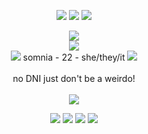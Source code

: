 <p align="center">
  <img src="https://github.com/user-attachments/assets/2771f879-3b82-41f4-b90e-6e7bb56c3372"/>
  <img src="https://komarev.com/ghpvc/?username=puyopuyo7&style=plastic&color=000000&label=PROFILE+VIEWS"/>
  <img src="https://github.com/user-attachments/assets/2771f879-3b82-41f4-b90e-6e7bb56c3372"/>
</p>
<p align="center">
  <img src="https://github.com/user-attachments/assets/fe7f50bf-0afb-4611-86d2-852addb6f82c"/>
  <br>
  <img src="https://github.com/user-attachments/assets/5749d1c3-40a5-4da9-9456-f6b91033fd67"/>
  <br>
  <img src="https://github.com/user-attachments/assets/918d5140-3b64-4d45-9b29-b2dac35de054"/>
  somnia - 22 - she/they/it
  <img src="https://github.com/user-attachments/assets/918d5140-3b64-4d45-9b29-b2dac35de054"/>
  <br>
  <br>
  no DNI just don't be a weirdo!
  <br>
  <br>
  <img src="https://github.com/user-attachments/assets/fe7f50bf-0afb-4611-86d2-852addb6f82c"/>
</p>
<p align="center">
  <img src="https://github.com/user-attachments/assets/e9d0e71a-0bbd-413b-b4a3-b33a7fb9df41"/>
  <img src="https://github.com/user-attachments/assets/0395c68c-7203-42b0-982a-cc5c17a8cf41"/>
  <img src="https://github.com/user-attachments/assets/8e3c5f6d-1cc9-4ebb-8e27-c2ed70658ff2"/>
  <img src="https://github.com/user-attachments/assets/fb870dc7-8607-4f41-802a-609ae7414506"/>
</p>
